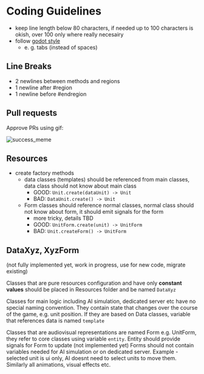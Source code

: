 # Coding Guidelines

- keep line length below 80 characters, if needed up to 100 characters is okish, over 100 only where really necesairy 
- follow [godot style](https://docs.godotengine.org/en/stable/tutorials/scripting/gdscript/gdscript_styleguide.html)
  - e. g. tabs (instead of spaces)

## Line Breaks
- 2 newlines between methods and regions
- 1 newline after #region
- 1 newline before #endregion


## Pull requests

Approve PRs using gif:

![success_meme](https://media.giphy.com/media/v1.Y2lkPTc5MGI3NjExNHhyNnloenhwM28za3oyNWNsMDMwYzR1cWRjb3Ywb3BhYXpmZTljeCZlcD12MV9pbnRlcm5hbF9naWZfYnlfaWQmY3Q9Zw/xT0BKAB7vMb10rfnvG/giphy.gif)

## Resources
- create factory methods
  - data classes (templates) should be referenced from main classes, data class should not know about main class
    - GOOD: `Unit.create(dataUnit) -> Unit`
    - BAD: `DataUnit.create() -> Unit`
  - Form classes should reference normal classes, normal class should not know about form, it should emit signals for the form
    - more tricky, details TBD
    - GOOD: `UnitForm.create(unit) -> UnitForm`
    - BAD: `Unit.createForm() -> UnitForm`

## DataXyz, XyzForm

(not fully implemented yet, work in progress, use for new code, migrate existing)

Classes that are pure resources configuration and have only **constant values** should be placed in Resources folder and be named `DataXyz`

Classes for main logic including AI simulation, dedicated server etc have no special naming convention. They contain state that changes over the course of the game, e.g. unit position. If they are based on Data classes, variable that references data is named `template`

Classes that are audiovisual representations are named Form e.g. UnitForm, they refer to core classes using variable `entity`. Entity should provide signals for Form to update (not implemented yet) Forms should not contain variables needed for AI simulation or on dedicated server. Example - selected unit is ui only, AI doesnt need to select units to move them. Similarly all animations, visual effects etc.

